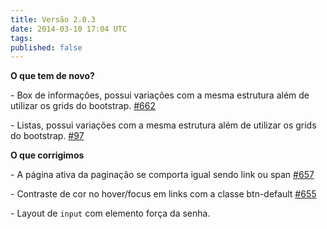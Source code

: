 ```yaml
---
title: Versão 2.0.3
date: 2014-03-10 17:04 UTC
tags:
published: false
---
```


**O que tem de novo?**

\- Box de informações, possui variações com a mesma estrutura além de utilizar os grids do bootstrap. [#662](https://github.com/locaweb/locawebstyle/issues/662)

\- Listas, possui variações com a mesma estrutura além de utilizar os grids do bootstrap. [#97](https://github.com/locaweb/locawebstyle/issues/97)

**O que corrigimos**

\- A página ativa da paginação se comporta igual sendo link ou span [#657](https://github.com/locaweb/locawebstyle/issues/657)

\- Contraste de cor no hover/focus em links com a classe btn-default [#655](https://github.com/locaweb/locawebstyle/issues/655)

\- Layout de <code>input</code> com elemento força da senha.
